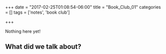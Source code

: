+++
date = "2017-02-25T01:08:54-06:00"
title = "Book_Club_01"
categories = []
tags = ['notes', 'book club']

+++

Nothing here yet!

What did we talk about?
---
